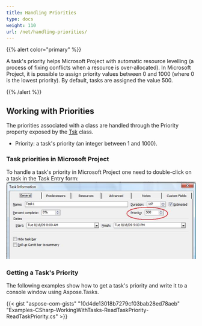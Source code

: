 ```yaml
---
title: Handling Priorities
type: docs
weight: 110
url: /net/handling-priorities/
---
```


{{% alert color="primary" %}} 

A task's priority helps Microsoft Project with automatic resource levelling (a process of fixing conflicts when a resource is over-allocated). In Microsoft Project, it is possible to assign priority values between 0 and 1000 (where 0 is the lowest priority). By default, tasks are assigned the value 500.

{{% /alert %}} 
## **Working with Priorities**
The priorities associated with a class are handled through the Priority property exposed by the [Tsk](https://apireference.aspose.com/tasks/net/aspose.tasks/tsk) class.

- Priority: a task's priority (an integer between 1 and 1000).

### **Task priorities in Microsoft Project**
To handle a task's priority in Microsoft Project one need to double-click on a task in the Task Entry form:
![handling the task priority](handling-priorities_1.png)

### **Getting a Task's Priority**
The following examples show how to get a task's priority and write it to a console window using Aspose.Tasks.

{{< gist "aspose-com-gists" "10d4de13018b7279cf03bab28ed78aeb" "Examples-CSharp-WorkingWithTasks-ReadTaskPriority-ReadTaskPriority.cs" >}}
